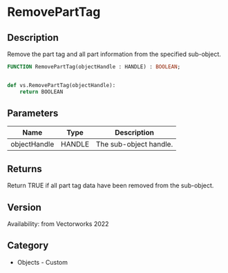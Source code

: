 # RemovePartTag

## Description
Remove the part tag and all part information from the specified sub-object.

```pascal
FUNCTION RemovePartTag(objectHandle : HANDLE) : BOOLEAN;
```

```python

def vs.RemovePartTag(objectHandle):
    return BOOLEAN
```

## Parameters
|Name|Type|Description|
|---|---|---|
|objectHandle|HANDLE|The sub-object handle.|

## Returns
Return TRUE if all part tag data have been removed from the sub-object.

## Version
Availability: from Vectorworks 2022
## Category
* Objects - Custom

